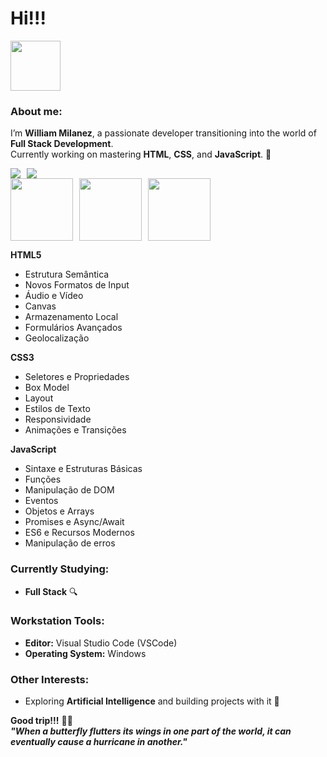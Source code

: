 # Hi!!! 
<div style="display: flex; justify-content: left; align-items: center; gap: 10px;">
  <img src="https://github.com/user-attachments/assets/f6fd93d2-e674-40ce-9f35-485da7fb8c25" width="80" height="80" />
</div>

### About me:
I’m **William Milanez**, a passionate developer transitioning into the world of **Full Stack Development**.<br>
Currently working on mastering **HTML**, **CSS**, and **JavaScript**. 🚀

<div style="display: flex; justify-content: left; align-items: center; gap: 10px;">
  <a href="https://www.linkedin.com/in/williammilanez/">
    <img src="https://img.shields.io/badge/-LinkedIn-1DB954?style=flat-square&logo=linkedin&logoColor=white" />
  </a>
  <a href="mailto:william.milanez@outlook.com">
    <img src="https://img.shields.io/badge/-E--mail-1DB954?style=flat-square&logo=microsoft-outlook&logoColor=white" />
  </a>
</div>

<div style="display: flex; justify-content: left; align-items: center; gap: 10px;">
  <img src="https://github.com/user-attachments/assets/8de11631-928c-4976-91df-572f45992f99" width="100" height="100" />
  <img src="https://github.com/user-attachments/assets/8b2751d2-991b-461d-a176-92a8fb91c6bf" width="100" height="100" />
  <img src="https://github.com/user-attachments/assets/beb9ada4-a884-47cb-855d-13b32e2c6a39" width="100" height="100" />
</div>

**HTML5**
- Estrutura Semântica
- Novos Formatos de Input
- Áudio e Vídeo
- Canvas
- Armazenamento Local
- Formulários Avançados
- Geolocalização

**CSS3**
- Seletores e Propriedades
- Box Model
- Layout
- Estilos de Texto
- Responsividade
- Animações e Transições

**JavaScript**
- Sintaxe e Estruturas Básicas
- Funções
- Manipulação de DOM
- Eventos
- Objetos e Arrays
- Promises e Async/Await
- ES6 e Recursos Modernos
- Manipulação de erros

### Currently Studying:
- **Full Stack** 🔍

### Workstation Tools:
- **Editor:** Visual Studio Code (VSCode)
- **Operating System:** Windows

### Other Interests:
- Exploring **Artificial Intelligence** and building projects with it 🤖

**Good trip!!!** 🍁🍃 <br>
***"When a butterfly flutters its wings in one part of the world, it can eventually cause a hurricane in another."***
